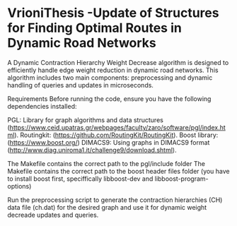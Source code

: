 # VrioniThesis -Update of Structures for Finding Optimal Routes in Dynamic Road Networks

A Dynamic Contraction Hierarchy Weight Decrease algorithm is designed to efficiently handle edge weight reduction in dynamic road networks. This algorithm includes two main components: preprocessing and dynamic handling of queries and updates in microseconds.

Requirements
Before running the code, ensure you have the following dependencies installed:

PGL: Library for graph algorithms and data structures (https://www.ceid.upatras.gr/webpages/faculty/zaro/software/pgl/index.html).
Routingkit: (https://github.com/RoutingKit/RoutingKit).
Boost library: (https://www.boost.org/)
DIMACS9: Using graphs in DIMACS9 format (http://www.diag.uniroma1.it/challenge9/download.shtml).

The Makefile contains the correct path to the pgl/include folder
The Makefile contains the correct path to the boost header files folder (you have to install boost first, speciffically libboost-dev and libboost-program-options)

Run the preprocessing script to generate the contraction hierarchies (CH) data file (ch.dat) for the desired graph and use it for dynamic weight decreade updates and queries.
